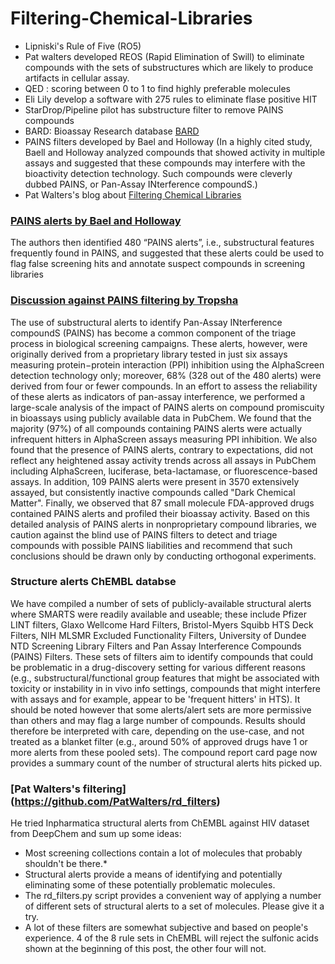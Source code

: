 # Filtering-Chemical-Libraries


* Lipniski's Rule of Five (RO5)
* Pat walters developed REOS (Rapid Elimination of Swill) to eliminate compounds with the sets of substructures which are likely to produce artifacts in cellular assay.
* QED : scoring between 0 to 1 to find highly preferable molecules
* Eli Lily develop a software with 275 rules to eliminate flase positive HIT
* StarDrop/Pipeline pilot has substructure filter to remove PAINS compounds 
* BARD: Bioassay Research database [BARD](http://bard.nih.gov)
* PAINS filters developed by Bael and Holloway (In a highly cited study, Baell and Holloway analyzed compounds that showed activity in multiple assays and
suggested that these compounds may interfere with the bioactivity detection technology. Such compounds were cleverly dubbed PAINS, or Pan-Assay INterference compoundS.)
* Pat Walters's blog about [Filtering Chemical Libraries](http://practicalcheminformatics.blogspot.com/2018/08/filtering-chemical-libraries.html)

### [PAINS alerts by Bael and Holloway ](http://medicinal-chemistry.org/files/aldrich/PAINs.pdf)
The authors then identified 480 “PAINS alerts”, i.e., substructural features frequently found in PAINS, and suggested that these alerts could be used to flag false screening hits and annotate suspect compounds in screening libraries

### [Discussion against PAINS filtering by Tropsha](https://pubs.acs.org/doi/pdf/10.1021/acs.jcim.6b00465)
The use of substructural alerts to identify Pan-Assay INterference compoundS (PAINS) has become a common component of the triage process in
biological screening campaigns. These alerts, however, were originally derived from a proprietary library tested in just six assays measuring protein−protein interaction (PPI) inhibition using the AlphaScreen detection technology only; moreover, 68% (328 out of the 480 alerts) were derived from four or fewer compounds. In an effort to assess the reliability of these alerts as indicators of pan-assay interference, we performed a large-scale analysis of the impact of PAINS alerts on compound promiscuity in bioassays using publicly available data in PubChem. We found that the majority (97%) of all compounds containing PAINS alerts were actually infrequent hitters in AlphaScreen assays measuring PPI inhibition. We also found that the presence of PAINS alerts, contrary to expectations, did not reflect any heightened assay activity trends across all assays in PubChem including AlphaScreen, luciferase, beta-lactamase, or fluorescence-based assays. In addition, 109 PAINS alerts were present in 3570 extensively assayed, but consistently inactive compounds called "Dark Chemical Matter". Finally, we observed that 87 small molecule FDA-approved drugs contained
PAINS alerts and profiled their bioassay activity. Based on this detailed analysis of PAINS alerts in nonproprietary compound libraries, we caution against the blind use of PAINS filters to detect and triage compounds with possible PAINS liabilities and recommend that such conclusions should be drawn only by conducting orthogonal experiments.

### Structure alerts ChEMBL databse

We have compiled a number of sets of publicly-available structural alerts where SMARTS were readily available and useable; these include Pfizer LINT filters, Glaxo Wellcome Hard Filters, Bristol-Myers Squibb HTS Deck Filters, NIH MLSMR Excluded Functionality Filters, University of Dundee NTD Screening Library Filters and Pan Assay Interference Compounds (PAINS) Filters. These sets of filters aim to identify compounds that could be problematic in a drug-discovery setting for various different reasons (e.g., substructural/functional group features that might be associated with toxicity or instability in in vivo info settings, compounds that might interfere with assays and for example, appear to be 'frequent hitters' in HTS). It should be noted however that some alerts/alert sets are more permissive than others and may flag a large number of compounds. Results should therefore be interpreted with care, depending on the use-case, and not treated as a blanket filter (e.g., around 50% of approved drugs have 1 or more alerts from these pooled sets). The compound report card page now provides a summary count of the number of structural alerts hits picked up.

### [Pat Walters's filtering] (https://github.com/PatWalters/rd_filters)

He tried Inpharmatica structural alerts from ChEMBL against HIV dataset from DeepChem and sum up some ideas:
* Most screening collections contain a lot of molecules that probably shouldn't be there.*
* Structural alerts provide a means of identifying and potentially eliminating some of these potentially problematic molecules.
* The rd_filters.py script provides a convenient way of applying a number of different sets of structural alerts to a set of molecules. Please give it a try. 
* A lot of these filters are somewhat subjective and based on people's experience.  4 of the 8 rule sets in ChEMBL will reject the sulfonic acids shown at the beginning of this post, the other four will not.




